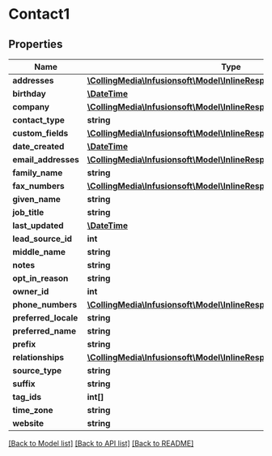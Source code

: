 # Contact1

## Properties
Name | Type | Description | Notes
------------ | ------------- | ------------- | -------------
**addresses** | [**\CollingMedia\Infusionsoft\Model\InlineResponse2004Addresses[]**](InlineResponse2004Addresses.md) |  | [optional] 
**birthday** | [**\DateTime**](\DateTime.md) |  | [optional] 
**company** | [**\CollingMedia\Infusionsoft\Model\InlineResponse2004Company**](InlineResponse2004Company.md) |  | [optional] 
**contact_type** | **string** |  | [optional] 
**custom_fields** | [**\CollingMedia\Infusionsoft\Model\InlineResponse2004CustomFields[]**](InlineResponse2004CustomFields.md) |  | [optional] 
**date_created** | [**\DateTime**](\DateTime.md) |  | [optional] 
**email_addresses** | [**\CollingMedia\Infusionsoft\Model\InlineResponse2004EmailAddresses[]**](InlineResponse2004EmailAddresses.md) |  | [optional] 
**family_name** | **string** |  | [optional] 
**fax_numbers** | [**\CollingMedia\Infusionsoft\Model\InlineResponse2004FaxNumbers[]**](InlineResponse2004FaxNumbers.md) |  | [optional] 
**given_name** | **string** |  | [optional] 
**job_title** | **string** |  | [optional] 
**last_updated** | [**\DateTime**](\DateTime.md) |  | [optional] 
**lead_source_id** | **int** |  | [optional] 
**middle_name** | **string** |  | [optional] 
**notes** | **string** |  | [optional] 
**opt_in_reason** | **string** |  | [optional] 
**owner_id** | **int** |  | [optional] 
**phone_numbers** | [**\CollingMedia\Infusionsoft\Model\InlineResponse2004PhoneNumbers[]**](InlineResponse2004PhoneNumbers.md) |  | [optional] 
**preferred_locale** | **string** |  | [optional] 
**preferred_name** | **string** |  | [optional] 
**prefix** | **string** |  | [optional] 
**relationships** | [**\CollingMedia\Infusionsoft\Model\InlineResponse2004Relationships[]**](InlineResponse2004Relationships.md) |  | [optional] 
**source_type** | **string** |  | [optional] 
**suffix** | **string** |  | [optional] 
**tag_ids** | **int[]** |  | [optional] 
**time_zone** | **string** |  | [optional] 
**website** | **string** |  | [optional] 

[[Back to Model list]](../README.md#documentation-for-models) [[Back to API list]](../README.md#documentation-for-api-endpoints) [[Back to README]](../README.md)


